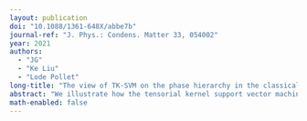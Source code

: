 ```yaml
---
layout: publication
doi: "10.1088/1361-648X/abbe7b"
journal-ref: "J. Phys.: Condens. Matter 33, 054002"
year: 2021
authors:
  - "JG"
  - "Ke Liu"
  - "Lode Pollet"
long-title: "The view of TK-SVM on the phase hierarchy in the classical kagome Heisenberg antiferromagnet"
abstract: "We illustrate how the tensorial kernel support vector machine (TK-SVM) can probe the hidden multipolar orders and emergent local constraint in the classical kagome Heisenberg antiferromagnet. We show that TK-SVM learns the finite-temperature phase diagram in an unsupervised way. Moreover, in virtue of its strong interpretability, it identifies the tensorial quadrupolar and octupolar orders, which define a biaxial D3h spin nematic, and the local constraint that underlies the selection of coplanar states. We then discuss the disorder hierarchy of the phases, which can be inferred from both the analytical order parameters and a SVM bias parameter. For completeness we mention that the machine also picks up the leading √3×√3 correlations in the dipolar channel at very low temperature, which are however weak compared to the quadrupolar and octupolar orders. Our work shows how TK-SVM can facilitate and speed up the analysis of classical frustrated magnets."
math-enabled: false
---
```

